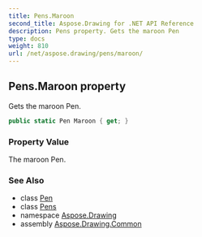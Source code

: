 ```yaml
---
title: Pens.Maroon
second_title: Aspose.Drawing for .NET API Reference
description: Pens property. Gets the maroon Pen
type: docs
weight: 810
url: /net/aspose.drawing/pens/maroon/
---
```

## Pens.Maroon property

Gets the maroon Pen.

```csharp
public static Pen Maroon { get; }
```

### Property Value

The maroon Pen.

### See Also

* class [Pen](../../pen/)
* class [Pens](../)
* namespace [Aspose.Drawing](../../pens/)
* assembly [Aspose.Drawing.Common](../../../)


